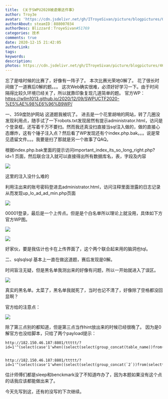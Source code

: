 ```yaml
---
title: 《关于SWPU2020被虐爆这件事》
author: Troy3e
avatar: 'https://cdn.jsdelivr.net/gh/ITroyeSivan/picture/blogpictures/QQ%E5%9B%BE%E7%89%8720201215224227.jpg'
authorAbout: steamID：888007034
authorDesc: Blizzard：TroyeSivan#51769
categories: 技术
comments: true
date: 2020-12-15 21:42:05
authorLink:
tags:
keywords:
description:
photos: https://cdn.jsdelivr.net/gh/ITroyeSivan/picture/blogpictures/46525.jpg
---
```

忘了是啥时候的比赛了，好像有一阵子了。
本次比赛光荣地0解了。
花了很长时间做了一道赛后0解的题。。。
这次Web确实很难，必须好好学习一下。由于时间隔得比较久环境已经关了，所以就靠印象复现几道简单的题。
官方WP：https://wllm1013.github.io/2020/12/09/SWPUCTF2020-%E5%AE%98%E6%96%B9WP/

一、359度防护网站
这道题我被坑了。
进去是一个花里胡哨的网站，转了几圈没发现利用点，随手试了一下robots.txt发现居然有提示administrator.html，访问是个登录框，还写着千万不要扫。然而我还真没扫直接当sql注入做的，做的直接心态爆炸，这有个锤子注入点？然后看了WP发现还有个index.php.bak。。。说是常见遗留文件。。。我要是扫了那就是另一个故事了QAQ。

根据index.php.bak里面的提示访问important_index_its_so_long_right.php?id=1 页面，然后联合注入就可以直接得出所有数据库名，表，字段及内容

![](https://cdn.jsdelivr.net/gh/ITroyeSivan/picture/blogpictures/20201215222131.png)

这里的注入没什么难的

利用注出来的账号密码登进去administrator.html，访问注释里面泄露的日志记录从而发现up_lo_ad_ad_min.php页面

![](https://cdn.jsdelivr.net/gh/ITroyeSivan/picture/blogpictures/UcCJEOrAEBTOtCbK__thumbnail.png)

00001登录，最后是一个上传点。但是是个白名单所以理论上就没用，具体如下方官方WP图。

![](https://cdn.jsdelivr.net/gh/ITroyeSivan/picture/blogpictures/20201215222915.png)

![](https://cdn.jsdelivr.net/gh/ITroyeSivan/picture/blogpictures/20201215223058.png)

好家伙，要是我估计也卡在上传界面了，这个两个联合起来用的脑洞也tql。

二、sqlsqlsql
基本上一直在做这道题，赛后发现是0解。

时间盲注无疑，但是黑名单我测出来的好像有问题，所以一开始就进入了误区。

![](https://cdn.jsdelivr.net/gh/ITroyeSivan/picture/blogpictures/20201215224434.png)

真实的黑名单。太菜了，黑名单我就死了，当时也记不清了，好像除了空格都没回显啊？

官方给的注意点：

![](https://cdn.jsdelivr.net/gh/ITroyeSivan/picture/blogpictures/20201215224958.png)

除了第三点别的都知道，但是第三点当作hint放出来的时候已经很晚了。
因为是0解官方也没给脚本，只给了两个payload提示：

    http://182.150.46.187:8801/ttttt/?id=1'^(select(case'1'when((select(select(group_concat(table_name))from(sys.schema_table_statistics_with_buffer)where(table_schema=database()))regexp"flllag"))then'1'else(select(count(*))from((mysql.help_relation)join(mysql.help_topic)join(mysql.proc)))end))^'1


    http://182.150.46.187:8801/ttttt/?id=1'^(select(case'1'when((select(select(group_concat(`2`))from(select*from(select(1))as`a`join(select(2))as`b`union(select*from(flllag)))as`a`)regexp"flag{aaa"))then'1'else(select(count(*))from((mysql.help_relation)join(mysql.help_topic)join(mysql.proc)))end))^'1

估计师傅们都是sleep和benckmark没了不知道咋办了，因为本题如果没有这个点的话我应该都能做出来了。

今天先写到这，还有的没写的下次继续。
